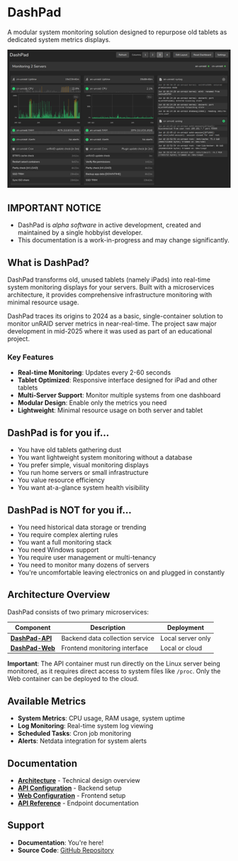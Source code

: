 # DashPad

A modular system monitoring solution designed to repurpose old tablets as dedicated system metrics displays.

[![DashPad Screenshot](assets/screenshot-web-1.png)](assets/screenshot-web-1.png)


## IMPORTANT NOTICE
- DashPad is *alpha software* in active development, created and maintained by a single hobbyist developer. 
- This documentation is a work-in-progress and may change significantly.

## What is DashPad?

DashPad transforms old, unused tablets (namely iPads) into real-time system monitoring displays for your servers. Built with a microservices architecture, it provides comprehensive infrastructure monitoring with minimal resource usage.

DashPad traces its origins to 2024 as a basic, single-container solution to monitor unRAID server metrics in near-real-time. The project saw major development in mid-2025 where it was used as part of an educational project. 

### Key Features

- **Real-time Monitoring**: Updates every 2-60 seconds
- **Tablet Optimized**: Responsive interface designed for iPad and other tablets
- **Multi-Server Support**: Monitor multiple systems from one dashboard
- **Modular Design**: Enable only the metrics you need
- **Lightweight**: Minimal resource usage on both server and tablet

## DashPad is for you if...

- You have old tablets gathering dust
- You want lightweight system monitoring without a database
- You prefer simple, visual monitoring displays
- You run home servers or small infrastructure
- You value resource efficiency
- You want at-a-glance system health visibility

## DashPad is NOT for you if...

- You need historical data storage or trending
- You require complex alerting rules
- You want a full monitoring stack
- You need Windows support
- You require user management or multi-tenancy
- You need to monitor many dozens of servers 
- You're uncomfortable leaving electronics on and plugged in constantly

## Architecture Overview

DashPad consists of two primary microservices:

| Component | Description | Deployment |
|-----------|-------------|------------|
| **[DashPad-API](api/index.md)** | Backend data collection service | Local server only |
| **[DashPad-Web](web/index.md)** | Frontend monitoring interface | Local or cloud |

**Important**: The API container must run directly on the Linux server being monitored, as it requires direct access to system files like `/proc`. Only the Web container can be deployed to the cloud.

## Available Metrics

- **System Metrics**: CPU usage, RAM usage, system uptime
- **Log Monitoring**: Real-time system log viewing
- **Scheduled Tasks**: Cron job monitoring
- **Alerts**: Netdata integration for system alerts

## Documentation

- **[Architecture](architecture.md)** - Technical design overview
- **[API Configuration](api/configuration.md)** - Backend setup
- **[Web Configuration](web/configuration.md)** - Frontend setup
- **[API Reference](api/endpoints.md)** - Endpoint documentation

## Support

- **Documentation**: You're here!
- **Source Code**: [GitHub Repository](https://github.com/mrchrisneal/DashPad)